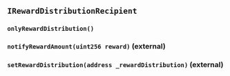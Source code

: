## `IRewardDistributionRecipient`





### `onlyRewardDistribution()`






### `notifyRewardAmount(uint256 reward)` (external)





### `setRewardDistribution(address _rewardDistribution)` (external)






